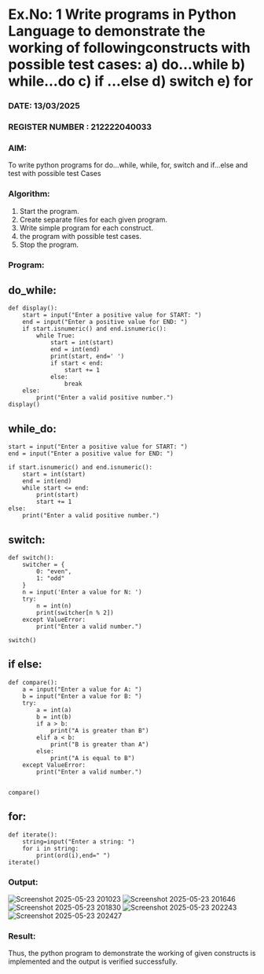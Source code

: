 # Ex.No: 1 Write programs in Python Language to demonstrate the working of followingconstructs with possible test cases: a) do…while b) while…do c) if …else d) switch e) for 

### DATE: 13/03/2025                                                                          
### REGISTER NUMBER : 212222040033

### AIM:  
To write python programs for do…while, while, for, switch and if…else and test with possible test 
Cases 

### Algorithm:
1. Start the program.
2. Create separate files for each given program.
3. Write simple program for each construct.
4.  the program with possible test cases.
5. Stop the program.
### Program:
## do_while:
```
def display(): 
    start = input("Enter a positive value for START: ") 
    end = input("Enter a positive value for END: ") 
    if start.isnumeric() and end.isnumeric(): 
        while True: 
            start = int(start) 
            end = int(end) 
            print(start, end=' ') 
            if start < end: 
                start += 1 
            else: 
                break 
    else: 
        print("Enter a valid positive number.") 
display()
```
## while_do:
```
start = input("Enter a positive value for START: ") 
end = input("Enter a positive value for END: ") 

if start.isnumeric() and end.isnumeric(): 
    start = int(start) 
    end = int(end) 
    while start <= end:   
        print(start) 
        start += 1 
else: 
    print("Enter a valid positive number.")
```
## switch:
```
def switch(): 
    switcher = { 
        0: "even", 
        1: "odd" 
    } 
    n = input('Enter a value for N: ') 
    try: 
        n = int(n) 
        print(switcher[n % 2]) 
    except ValueError: 
        print("Enter a valid number.") 

switch()
```
## if else:
```
def compare(): 
    a = input("Enter a value for A: ") 
    b = input("Enter a value for B: ") 
    try: 
        a = int(a) 
        b = int(b) 
        if a > b: 
            print("A is greater than B") 
        elif a < b: 
            print("B is greater than A") 
        else: 
            print("A is equal to B") 
    except ValueError: 
        print("Enter a valid number.")


compare()
```
## for:
```
def iterate(): 
    string=input("Enter a string: ")
    for i in string: 
        print(ord(i),end=" ") 
iterate()
```
### Output:
![Screenshot 2025-05-23 201023](https://github.com/user-attachments/assets/955b6c8a-860b-4e88-bda8-9271f1dd1bdc)
![Screenshot 2025-05-23 201646](https://github.com/user-attachments/assets/bb53c015-74f0-4319-a69c-7ed71fa16daa)
![Screenshot 2025-05-23 201830](https://github.com/user-attachments/assets/f4f82807-81ef-4f2c-bd3e-20930ac54d24)
![Screenshot 2025-05-23 202243](https://github.com/user-attachments/assets/f21b5faf-e722-4a62-9caf-5de1504a715f)
![Screenshot 2025-05-23 202427](https://github.com/user-attachments/assets/689c18b8-3b7f-4c93-abd7-45ddfea11f88)

### Result:
Thus, the python program to demonstrate the working of given constructs is implemented and the output is verified successfully.


